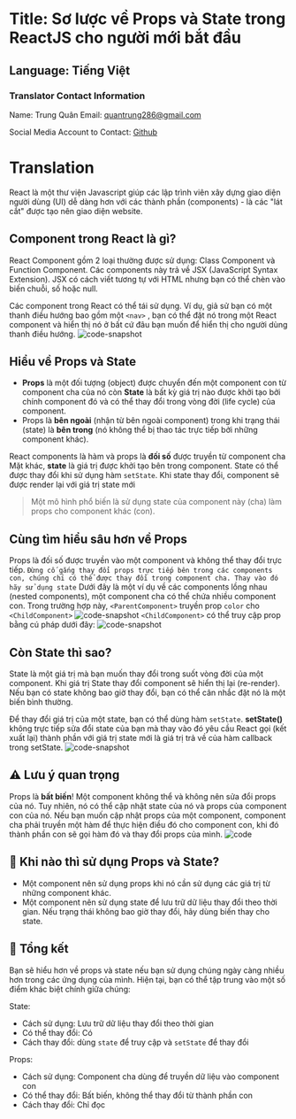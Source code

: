 # Title: Sơ lược về Props và State trong ReactJS cho người mới bắt đầu
## Language: Tiếng Việt 

### Translator Contact Information
Name: Trung Quân 
Email: quantrung286@gmail.com

Social Media Account to Contact: [Github](https://github.com/tquann286)

# Translation

React là một thư viện Javascript giúp các lập trình viên xây dựng giao diện người dùng (UI) dễ dàng hơn với các thành phần (components) - là các "lát cắt" được tạo nên giao diện website.

## Component trong React là gì?

React Component gồm 2 loại thường được sử dụng: Class Component và Function Component. Các components này trả về JSX (JavaScript Syntax Extension). JSX có cách viết tương tự với HTML nhưng bạn có thể chèn vào biến chuỗi, số hoặc null.

Các component trong React có thể tái sử dụng. Ví dụ, giả sử bạn có một thanh điều hướng bao gồm một ```<nav>``` , bạn có thể đặt nó trong một React component và hiển thị nó ở bất cứ đâu bạn muốn để hiển thị cho người dùng thanh điều hướng.
![code-snapshot](https://user-images.githubusercontent.com/88314050/162560305-5bc3b252-004e-4e86-8a75-cbca0012ff4d.png)

## Hiểu về Props và State

- **Props** là một đối tượng (object) được chuyển đến một component con từ component cha của nó còn **State** là bất kỳ giá trị nào được khởi tạo bởi chính component đó và có thể thay đổi trong vòng đời (life cycle) của component.
- Props là **bên ngoài** (nhận từ bên ngoài component) trong khi trạng thái (state) là **bên trong** (nó không thể bị thao tác trực tiếp bởi những component khác).

React components là hàm và props là **đối số** được truyền từ component cha
Mặt khác, **state** là giá trị được khởi tạo bên trong component. State có thể được thay đổi khi sử dụng hàm ```setState```. Khi state thay đổi, component sẽ được render lại với giá trị state mới

> Một mô hình phổ biến là sử dụng state của component này (cha) làm props cho component khác (con). 

## Cùng tìm hiểu sâu hơn về Props
Props là đối số được truyền vào một component và không thể thay đổi trực tiếp. `Đừng cố gắng thay đổi props trực tiếp bên trong các components con, chúng chỉ có thể được thay đổi trong component cha. Thay vào đó hãy sử dụng state`
Dưới đây là một ví dụ về các components lồng nhau (nested components), một component cha có thể chứa nhiều component con. Trong trường hợp này, ```<ParentComponent>``` truyền prop `color` cho ```<ChildComponent>```
![code-snapshot](https://user-images.githubusercontent.com/88314050/162562387-2680b24e-0d8c-4a5b-ba6a-e89da52a661c.png)
```<ChildComponent>``` có thể truy cập prop bằng cú pháp dưới đây:
![code-snapshot](https://user-images.githubusercontent.com/88314050/162562407-74ffc65d-71ef-4bcc-a40d-5641736d29bc.png)

## Còn State thì sao?

State là một giá trị mà bạn muốn thay đổi trong suốt vòng đời của một component. Khi giá trị State thay đổi component sẽ hiển thị lại (re-render). Nếu bạn có state không bao giờ thay đổi, bạn có thể cân nhắc đặt nó là một biến bình thường.

Để thay đổi giá trị của một state, bạn có thể dùng hàm ```setState```. **setState()** không trực tiếp sửa đổi state của bạn mà thay vào đó yêu cầu React gọi (kết xuất lại) thành phần với giá trị state mới là giá trị trả về của hàm callback trong setState.
![code-snapshot](https://user-images.githubusercontent.com/88314050/162562732-5e6fd35c-5f5e-48f9-a961-d3ee233ad07d.png)

## ⚠️ Lưu ý quan trọng
Props là **bất biến**! Một component không thể và không nên sửa đổi props của nó. Tuy nhiên, nó có thể cập nhật state của nó và props của component con của nó. Nếu bạn muốn cập nhật props của một component, component cha phải truyền một hàm để thực hiện điều đó cho component con, khi đó thành phần con sẽ gọi hàm đó và thay đổi props của mình.
![code](https://user-images.githubusercontent.com/88314050/162562913-f3ec5238-431d-4df9-9e5d-af93ed535ef3.png)
## 🌈 Khi nào thì sử dụng Props và State?
- Một component nên sử dụng props khi nó cần sử dụng các giá trị từ những component khác.
- Một component nên sử dụng state để lưu trữ dữ liệu thay đổi theo thời gian. Nếu trạng thái không bao giờ thay đổi, hãy dùng biến thay cho state.

## 🌸 Tổng kết
Bạn sẽ hiểu hơn về props và state nếu bạn sử dụng chúng ngày càng nhiều hơn trong các ứng dụng của mình. Hiện tại, bạn có thể tập trung vào một số điểm khác biệt chính giữa chúng:

State:
- Cách sử dụng: Lưu trữ dữ liệu thay đổi theo thời gian
- Có thể thay đổi: Có
- Cách thay đổi: dùng `state` để truy cập và `setState` để thay đổi

Props:
- Cách sử dụng: Component cha dùng để truyền dữ liệu vào component con
- Có thể thay đổi: Bất biến, không thể thay đổi từ thành phần con
- Cách thay đổi: Chỉ đọc
